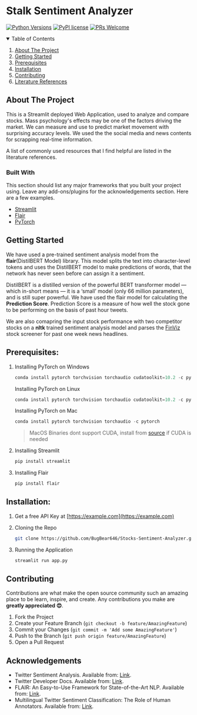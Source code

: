 # Stalk Sentiment Analyzer

[![Python Versions](https://img.shields.io/pypi/pyversions/yt2mp3.svg)](https://pypi.python.org/pypi/yt2mp3/)
[![PyPI license](https://img.shields.io/pypi/l/ansicolortags.svg)](https://pypi.python.org/pypi/ansicolortags/)
[![PRs Welcome](https://img.shields.io/badge/PRs-welcome-brightgreen.svg?style=flat-square)](http://makeapullrequest.com)




<!-- TABLE OF CONTENTS -->
<details open="open">
  <summary>Table of Contents</summary>
  <ol>
    <li><a href="#about-the-project">About The Project</a></li>
    <li><a href="#getting-started">Getting Started</a>
    <li><a href="#prerequisites">Prerequisites</a></li>
    <li><a href="#installation">Installation</a></li>
    <li><a href="#contributing">Contributing</a></li>
    <li><a href="#acknowledgements">Literature References </a></li>
  </ol>
</details>



<!-- ABOUT THE PROJECT -->
## About The Project

This is a Streamlit deployed Web Application, used to analyze and compare stocks. Mass psychology's effects may be one of the factors driving the market. We can measure and use to predict market movement with surprising accuracy levels. We used the the social media and news contents for scrapping real-time information.

A list of commonly used resources that I find helpful are listed in the literature references.

### Built With

This section should list any major frameworks that you built your project using. Leave any add-ons/plugins for the acknowledgements section. Here are a few examples.
* [Streamlit](https://streamlit.io/)
* [Flair](https://github.com/flairNLP/flair)
* [PyTorch](https://pytorch.org/)


<!-- GETTING STARTED -->
## Getting Started

We have used a pre-trained sentiment analysis model from the **flair**(DistilBERT Model) library. This model splits the text into character-level tokens and uses the DistilBERT model to make predictions of words, that the network has never seen before can assign it a sentiment. 

DistilBERT is a distilled version of the powerful BERT transformer model — which in-short means — it is a ‘small’ model (only 66 million parameters), and is still super powerful. We have used the flair model for calculating the **Prediction Score**. Prediction Score is a measure of how well the stock gone to be performing on the basis of past hour tweets. 

We are also comapring the input stock performance with two competitor stocks on a **nltk** trained sentiment analysis model and parses the [FinViz](https://finviz.com/) stock screener for past one week news headlines.

## Prerequisites:
1. Installing PyTorch on Windows
   ```python
   conda install pytorch torchvision torchaudio cudatoolkit=10.2 -c pytorch
   ```
   Installing PyTorch on Linux
   ```python
   conda install pytorch torchvision torchaudio cudatoolkit=10.2 -c pytorch
   ```
   Installing PyTorch on Mac
   ```python
   conda install pytorch torchvision torchaudio -c pytorch
   ```
   > MacOS Binaries dont support CUDA, install from [source](https://github.com/pytorch/pytorch#from-source) if CUDA is needed

2. Installing Streamlit
   ```python
   pip install streamlit
   ```
3. Installing Flair
   ```python
   pip install flair
   ```


## Installation:

1. Get a free API Key at [https://example.com](https://example.com)

2. Cloning the Repo
   ```sh
   git clone https://github.com/BugBear646/Stocks-Sentiment-Analyzer.git
   ```
   
3. Running the Application
   ```python
   streamlit run app.py
   ```



<!-- CONTRIBUTING -->
## Contributing

Contributions are what make the open source community such an amazing place to be learn, inspire, and create. Any contributions you make are **greatly appreciated 😍**.

1. Fork the Project
2. Create your Feature Branch (`git checkout -b feature/AmazingFeature`)
3. Commit your Changes (`git commit -m 'Add some AmazingFeature'`)
4. Push to the Branch (`git push origin feature/AmazingFeature`)
5. Open a Pull Request



<!-- ACKNOWLEDGEMENTS -->
## Acknowledgements
* Twitter Sentiment Analysis. Available from: [Link](https://www.researchgate.net/publication/352780855_Twitter_Sentiment_Analysis).
* Twitter Developer Docs. Available from: [Link](https://developer.twitter.com/en/docs).
* FLAIR: An Easy-to-Use Framework for State-of-the-Art NLP. Available from: [Link](https://aclanthology.org/N19-4010/).
* Multilingual Twitter Sentiment Classification: The Role of Human Annotators. Available from: [Link](https://arxiv.org/pdf/1602.07563v2.pdf).




<!-- MARKDOWN LINKS & IMAGES -->
<!-- https://www.markdownguide.org/basic-syntax/#reference-style-links -->
[license-shield]: https://img.shields.io/github/license/othneildrew/Best-README-Template.svg?style=for-the-badge
[license-url]: https://github.com/othneildrew/Best-README-Template/blob/master/LICENSE.txt


